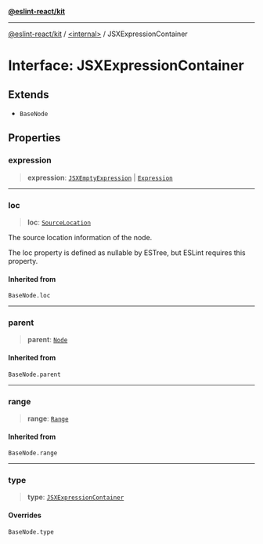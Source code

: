 [**@eslint-react/kit**](../../README.md)

***

[@eslint-react/kit](../../README.md) / [\<internal\>](../README.md) / JSXExpressionContainer

# Interface: JSXExpressionContainer

## Extends

- `BaseNode`

## Properties

### expression

> **expression**: [`JSXEmptyExpression`](JSXEmptyExpression.md) \| [`Expression`](../type-aliases/Expression.md)

***

### loc

> **loc**: [`SourceLocation`](SourceLocation.md)

The source location information of the node.

The loc property is defined as nullable by ESTree, but ESLint requires this property.

#### Inherited from

`BaseNode.loc`

***

### parent

> **parent**: [`Node`](../type-aliases/Node.md)

#### Inherited from

`BaseNode.parent`

***

### range

> **range**: [`Range`](../type-aliases/Range.md)

#### Inherited from

`BaseNode.range`

***

### type

> **type**: [`JSXExpressionContainer`](../README.md#jsxexpressioncontainer)

#### Overrides

`BaseNode.type`
